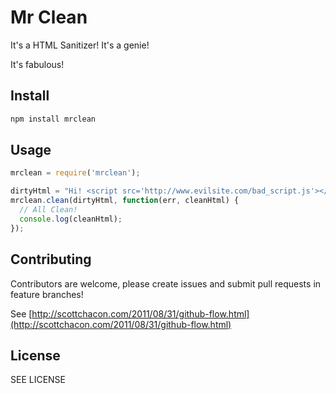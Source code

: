 Mr Clean
========

It's a HTML Sanitizer!
It's a genie!

It's fabulous!

## Install

``` sh
npm install mrclean
```

## Usage

``` javascript
mrclean = require('mrclean');

dirtyHtml = "Hi! <script src='http://www.evilsite.com/bad_script.js'></script>It's a good day!"
mrclean.clean(dirtyHtml, function(err, cleanHtml) {
  // All Clean!
  console.log(cleanHtml);
});

```


## Contributing

Contributors are welcome, please create issues and submit pull requests in feature branches!

See [http://scottchacon.com/2011/08/31/github-flow.html](http://scottchacon.com/2011/08/31/github-flow.html)

## License

SEE LICENSE